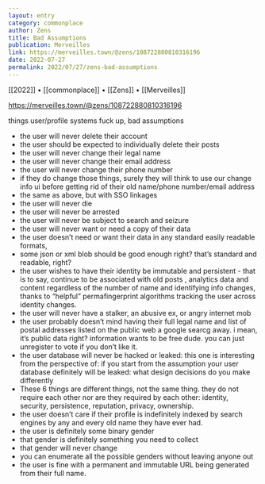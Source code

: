 ```yaml
---
layout: entry
category: commonplace
author: Zens
title: Bad Assumptions
publication: Merveilles
link: https://merveilles.town/@zens/108722880810316196
date: 2022-07-27
permalink: 2022/07/27/zens-bad-assumptions
---
```


[[2022]] • [[commonplace]] • [[Zens]] • [[Merveilles]]

https://merveilles.town/@zens/108722880810316196

things user/profile systems fuck up, bad assumptions

* the user will never delete their account
* the user should be expected to individually delete their posts
* the user will never change their legal name
* the user will never change their email address
* the user will never change their phone number
* if they do change those things, surely they will think to use our change info ui before getting rid of their old name/phone number/email address
* the same as above, but with SSO linkages
* the user will never die
* the user will never be arrested
* the user will never be subject to search and seizure
* the user will never want or need a copy of their data
* the user doesn’t need or want their data in any standard easily readable formats,
* some json or xml blob should be good enough right? that’s standard and readable, right?
* the user wishes to have their identity be immutable and persistent - that is to say, continue to be associated with old posts , analytics data and content regardless of the number of name and identifying info changes, thanks to “helpful” permafingerprint algorithms tracking the user across identity changes.
* the user will never have a stalker, an abusive ex, or angry internet mob
* the user probably doesn’t mind having their full legal name and list of postal addresses listed on the public web a google searcg away. i mean, it’s public data right? information wants to be free dude. you can just unregister to vote if you don’t like it.
* the user database will never be hacked or leaked: this one is interesting from the perspective of: if you start from the assumption your user database definitely will be leaked: what design decisions do you make differently
* These 6 things are different things, not the same thing. they do not require each other nor are they required by each other: identity, security, persistence, reputation, privacy, ownership.
* the user doesn’t care if their profile is indefinitely indexed by search engines by any and every old name they have ever had.
* the user is definitely some binary gender
* that gender is definitely something you need to collect
* that gender will never change
* you can enumerate all the possible genders without leaving anyone out
* the user is fine with a permanent and immutable URL being generated from their full name.